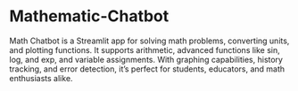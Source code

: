 # Mathematic-Chatbot
Math Chatbot is a Streamlit app for solving math problems, converting units, and plotting functions. It supports arithmetic, advanced functions like sin, log, and exp, and variable assignments. With graphing capabilities, history tracking, and error detection, it’s perfect for students, educators, and math enthusiasts alike.

